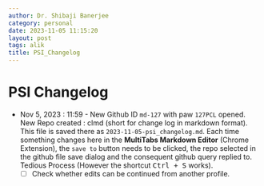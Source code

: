 ```yaml
---
author: Dr. Shibaji Banerjee
category: personal
date: 2023-11-05 11:15:20
layout: post
tags: alik
title: PSI_Changelog
---
```


# PSI Changelog 

- Nov 5, 2023 : 11:59 - New Github ID `md-127` with paw `127PCL` opened. New Repo created : clmd (short for change log in markdown format). This file is saved there as `2023-11-05-psi_changelog.md`. Each time something changes here in the **MultiTabs Markdown Editor** (Chrome Extension), the `save to` button needs to be clicked, the repo selected in the github file save dialog and the consequent github query replied to. Tedious Process (However the shortcut <kbd> Ctrl + S</kbd> works). 
    - [ ] Check whether edits can be continued from another profile.